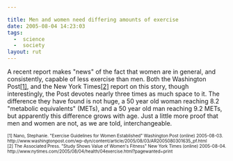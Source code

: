 ```yaml
---

title: Men and women need differing amounts of exercise
date: 2005-08-04 14:23:03
tags:
  -  science
  -  society
layout: rut
---
```


<p>A recent report makes "news" of the fact that women are in general, and consistently, capable of less exercise than men.  Both the Washington Post<a href="http://www.washingtonpost.com/wp-dyn/content/article/2005/08/03/AR2005080301635_pf.html">[1]</a>, and the New York Times<a href="http://www.nytimes.com/2005/08/04/health/04exercise.html?pagewanted=print">[2]</a> report on this story, though interestingly, the Post devotes nearly three times as much space to it.  The difference they have found is not huge, a 50 year old woman reaching 8.2 "metabolic equivalents" (METs), and a 50 year old man reaching 9.2 METs, but apparently this difference grows with age.  Just a little more proof that men and women are not, as we are told, interchangeable.</p>  <font size="-2"> [1] Nano, Stephanie.  "Exercise Guidelines for Women Established" Washington Post (online) 2005-08-03. http://www.washingtonpost.com/wp-dyn/content/article/2005/08/03/AR2005080301635_pf.html <br  /> [2] The Associated Press.  "Study Shows Value of Women's Fitness" New York Times (online) 2005-08-04. http://www.nytimes.com/2005/08/04/health/04exercise.html?pagewanted=print <br  /> </font>

